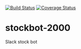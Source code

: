[![Build Status](https://travis-ci.org/bobbyjball3/slackbot-2000.svg?branch=master)](https://travis-ci.org/bobbyjball3/stockbot-2000) [![Coverage Status](https://coveralls.io/repos/github/bobbyjball3/slackbot-2000/badge.svg?branch=master)](https://coveralls.io/github/bobbyjball3/slackbot-2000?branch=master)

# stockbot-2000
Slack stock bot
